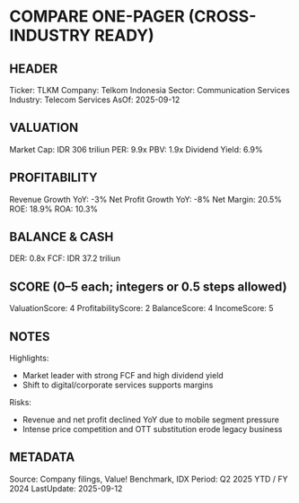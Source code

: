 # COMPARE ONE-PAGER (CROSS-INDUSTRY READY)

## HEADER
Ticker: TLKM
Company: Telkom Indonesia
Sector: Communication Services
Industry: Telecom Services
AsOf: 2025-09-12

## VALUATION
Market Cap: IDR 306 triliun
PER: 9.9x
PBV: 1.9x
Dividend Yield: 6.9%

## PROFITABILITY
Revenue Growth YoY: -3%
Net Profit Growth YoY: -8%
Net Margin: 20.5%
ROE: 18.9%
ROA: 10.3%

## BALANCE & CASH
DER: 0.8x
FCF: IDR 37.2 triliun

## SCORE (0–5 each; integers or 0.5 steps allowed)
ValuationScore: 4
ProfitabilityScore: 2
BalanceScore: 4
IncomeScore: 5

## NOTES
Highlights:
- Market leader with strong FCF and high dividend yield
- Shift to digital/corporate services supports margins

Risks:
- Revenue and net profit declined YoY due to mobile segment pressure
- Intense price competition and OTT substitution erode legacy business

## METADATA
Source: Company filings, Value! Benchmark, IDX
Period: Q2 2025 YTD / FY 2024
LastUpdate: 2025-09-12